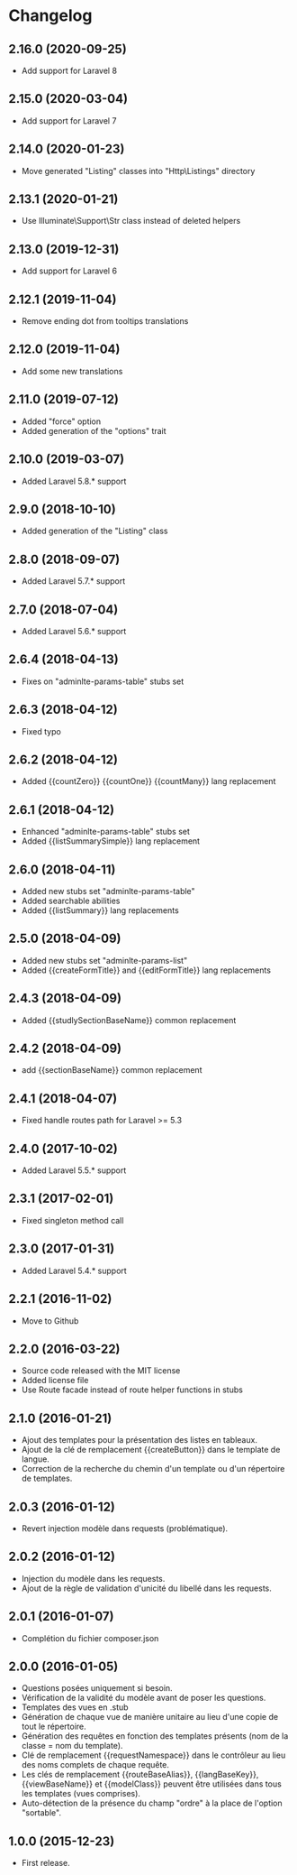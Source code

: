 Changelog
=========

2.16.0 (2020-09-25)
-------------------

- Add support for Laravel 8


2.15.0 (2020-03-04)
-------------------

- Add support for Laravel 7


2.14.0 (2020-01-23)
-------------------

- Move generated "Listing" classes into "Http\Listings" directory


2.13.1 (2020-01-21)
-------------------

- Use Illuminate\Support\Str class instead of deleted helpers


2.13.0 (2019-12-31)
-------------------

- Add support for Laravel 6


2.12.1 (2019-11-04)
-------------------

- Remove ending dot from tooltips translations


2.12.0 (2019-11-04)
-------------------

- Add some new translations


2.11.0 (2019-07-12)
-------------------

- Added "force" option
- Added generation of the "options" trait


2.10.0 (2019-03-07)
-------------------

- Added Laravel 5.8.* support


2.9.0 (2018-10-10)
------------------

- Added generation of the "Listing" class


2.8.0 (2018-09-07)
------------------

- Added Laravel 5.7.* support


2.7.0 (2018-07-04)
------------------

- Added Laravel 5.6.* support


2.6.4 (2018-04-13)
------------------

- Fixes on "adminlte-params-table" stubs set


2.6.3 (2018-04-12)
------------------

- Fixed typo


2.6.2 (2018-04-12)
------------------

- Added {{countZero}} {{countOne}} {{countMany}} lang replacement


2.6.1 (2018-04-12)
------------------

- Enhanced "adminlte-params-table" stubs set
- Added {{listSummarySimple}} lang replacement


2.6.0 (2018-04-11)
------------------

- Added new stubs set "adminlte-params-table"
- Added searchable abilities
- Added {{listSummary}} lang replacements


2.5.0 (2018-04-09)
------------------

- Added new stubs set "adminlte-params-list"
- Added {{createFormTitle}} and {{editFormTitle}} lang replacements


2.4.3 (2018-04-09)
------------------

- Added {{studlySectionBaseName}} common replacement


2.4.2 (2018-04-09)
------------------

- add {{sectionBaseName}} common replacement


2.4.1 (2018-04-07)
------------------

- Fixed handle routes path for Laravel >= 5.3


2.4.0 (2017-10-02)
------------------

- Added Laravel 5.5.* support


2.3.1 (2017-02-01)
------------------

- Fixed singleton method call


2.3.0 (2017-01-31)
------------------

- Added Laravel 5.4.* support


2.2.1 (2016-11-02)
------------------

- Move to Github


2.2.0 (2016-03-22)
------------------

- Source code released with the MIT license
- Added license file
- Use Route facade instead of route helper functions in stubs


2.1.0 (2016-01-21)
------------------

- Ajout des templates pour la présentation des listes en tableaux.
- Ajout de la clé de remplacement {{createButton}} dans le template de langue.
- Correction de la recherche du chemin d'un template ou d'un répertoire de templates.


2.0.3 (2016-01-12)
------------------

- Revert injection modèle dans requests (problématique).


2.0.2 (2016-01-12)
------------------

- Injection du modèle dans les requests.
- Ajout de la règle de validation d'unicité du libellé dans les requests.


2.0.1 (2016-01-07)
------------------

- Complétion du fichier composer.json


2.0.0 (2016-01-05)
------------------

- Questions posées uniquement si besoin.
- Vérification de la validité du modèle avant de poser les questions.
- Templates des vues en .stub
- Génération de chaque vue de manière unitaire au lieu d'une copie de tout le répertoire.
- Génération des requêtes en fonction des templates présents (nom de la classe = nom du template).
- Clé de remplacement {{requestNamespace}} dans le contrôleur au lieu des noms complets de chaque requête.
- Les clés de remplacement {{routeBaseAlias}}, {{langBaseKey}}, {{viewBaseName}} et {{modelClass}}
  peuvent être utilisées dans tous les templates (vues comprises).
- Auto-détection de la présence du champ "ordre" à la place de l'option "sortable".


1.0.0 (2015-12-23)
------------------

- First release.

